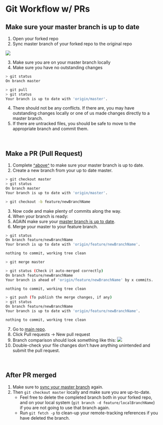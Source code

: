 # Git Workflow w/ PRs

## Make sure your master branch is up to date

1. Open your forked repo
2. Sync master branch of your forked repo to the original repo

![](https://i.imgur.com/ds6KOZd.png)

3. Make sure you are on your master branch locally
4. Make sure you have no outstanding changes

```bash
> git status
On branch master

> git pull
> git status
Your branch is up to date with 'origin/master'.
```

4. There should not be any conflicts. If there are, you may have outstanding changes locally or one of us made changes directly to a master branch.
5. If there are untracked files, you should be safe to move to the appropriate branch and commit them.

&nbsp;

## Make a PR (Pull Request)

1. Complete [^above^](#make-sure-your-main-branch-is-up-to-date) to make sure your master branch is up to date.
2. Create a new branch from your up to date master.

```bash
> git checkout master
> git status
On branch master
Your branch is up to date with 'origin/master'.

> git checkout -b feature/newBranchName
```

3. Now code and make plenty of commits along the way.
4. When your branch is ready:
5. AGAIN make sure your [master branch is up to date](#make-sure-your-master-branch-is-up-to-date).
6. Merge your master to your feature branch.

```bash
> git status
On branch feature/newBranchName
Your branch is up to date with 'origin/feature/newBranchName'.

nothing to commit, working tree clean

> git merge master

> git status (Check it auto-merged correctly)
On branch feature/newBranchName
Your branch is ahead of 'origin/feature/newBranchName' by x commits.

nothing to commit, working tree clean

> git push (To publish the merge changes, if any)
> git status
On branch feature/newBranchName
Your branch is up to date with 'origin/feature/newBranchName'.

nothing to commit, working tree clean
```

7. Go to [main repo](https://github.com/CorgiOnNeptune/midterm).
8. Click Pull requests -> New pull request
9. Branch comparison should look something like this:
   ![](https://i.imgur.com/6vdk90E.png)
10. Double-check your file changes don't have anything unintended and submit the pull request.

&nbsp;

## After PR merged

1. Make sure to [sync your master branch](#make-sure-your-master-branch-is-up-to-date) again.
2. Then `git checkout master` locally and make sure you are up-to-date.
   - Feel free to delete the completed branch both in your forked repo, and on your local system (`git branch -d feature/localBranchName`) if you are not going to use that branch again.
   - Run `git fetch -p` to clean-up your remote-tracking references if you have deleted the branch.
